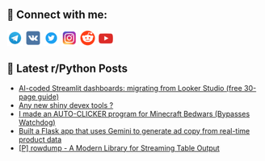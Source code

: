 ## 🔎 Connect with me:
[<img src="https://github.com/bullbesh/bullbesh/blob/main/images/Telegram.png" width="32" height="32" />](https://t.me/bullbesh)
[<img src="https://github.com/bullbesh/bullbesh/blob/main/images/VK.png" width="32" height="32" />](https://vk.com/bullbesh)
[<img src="https://github.com/bullbesh/bullbesh/blob/main/images/Twitter.png" width="32" height="32" />](https://twitter.com/bullbesh1)
[<img src="https://github.com/bullbesh/bullbesh/blob/main/images/Instagram.png" width="32" height="32" />](https://www.instagram.com/bullbesh)
[<img src="https://github.com/bullbesh/bullbesh/blob/main/images/Reddit.png" width="32" height="32" />](https://www.reddit.com/user/bullbesh)
[<img src="https://github.com/bullbesh/bullbesh/blob/main/images/YouTube.png" width="32" height="32" />](https://www.youtube.com/channel/UCtfjRs6uzgq5mfm8S06WTcg)

## 📕 Latest r/Python Posts
<!-- BLOG-POST-LIST:START -->
- [AI-coded Streamlit dashboards: migrating from Looker Studio &lpar;free 30-page guide&rpar;](https://www.reddit.com/r/Python/comments/1ly11os/aicoded_streamlit_dashboards_migrating_from/)
- [Any new shiny devex tools ?](https://www.reddit.com/r/Python/comments/1lxxsen/any_new_shiny_devex_tools/)
- [I made an AUTO-CLICKER program for Minecraft Bedwars &lpar;Bypasses Watchdog&rpar;](https://www.reddit.com/r/Python/comments/1lxwjnl/i_made_an_autoclicker_program_for_minecraft/)
- [Built a Flask app that uses Gemini to generate ad copy from real-time product data](https://www.reddit.com/r/Python/comments/1lxuon7/built_a_flask_app_that_uses_gemini_to_generate_ad/)
- [[P] rowdump - A Modern Library for Streaming Table Output](https://www.reddit.com/r/Python/comments/1lxnh49/p_rowdump_a_modern_library_for_streaming_table/)
<!-- BLOG-POST-LIST:END -->
